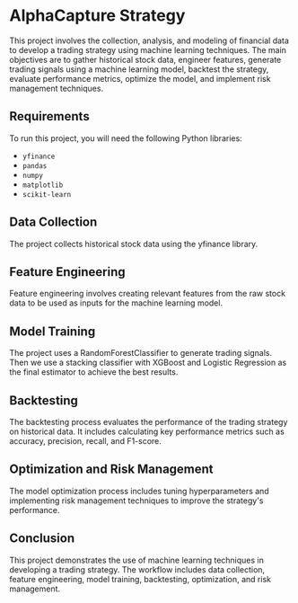 # AlphaCapture Strategy

This project involves the collection, analysis, and modeling of financial data to develop a trading strategy using machine learning techniques. The main objectives are to gather historical stock data, engineer features, generate trading signals using a machine learning model, backtest the strategy, evaluate performance metrics, optimize the model, and implement risk management techniques.

## Requirements

To run this project, you will need the following Python libraries:
- `yfinance`
- `pandas`
- `numpy`
- `matplotlib`
- `scikit-learn`

## Data Collection
The project collects historical stock data using the yfinance library.

## Feature Engineering
Feature engineering involves creating relevant features from the raw stock data to be used as inputs for the machine learning model.

## Model Training
The project uses a RandomForestClassifier to generate trading signals. Then we use a stacking classifier with XGBoost and Logistic Regression as the final estimator to achieve the best results.

## Backtesting
The backtesting process evaluates the performance of the trading strategy on historical data. It includes calculating key performance metrics such as accuracy, precision, recall, and F1-score.

## Optimization and Risk Management
The model optimization process includes tuning hyperparameters and implementing risk management techniques to improve the strategy's performance.

## Conclusion
This project demonstrates the use of machine learning techniques in developing a trading strategy. The workflow includes data collection, feature engineering, model training, backtesting, optimization, and risk management.